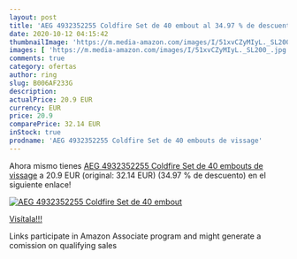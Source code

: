 ```yaml
---
layout: post
title: 'AEG 4932352255 Coldfire Set de 40 embout al 34.97 % de descuento'
date: 2020-10-12 04:15:42
thumbnailImage: 'https://m.media-amazon.com/images/I/51xvCZyMIyL._SL200_.jpg'
images: [ 'https://m.media-amazon.com/images/I/51xvCZyMIyL._SL200_.jpg' ]
comments: true
category: ofertas
author: ring
slug: B006AF233G
description:
actualPrice: 20.9 EUR
currency: EUR
price: 20.9
comparePrice: 32.14 EUR
inStock: true
prodname: 'AEG 4932352255 Coldfire Set de 40 embouts de vissage'
---
```


Ahora mismo tienes [AEG 4932352255 Coldfire Set de 40 embouts de vissage](https://www.amazon.fr/dp/B006AF233G/?tag=tolees0d-21) a 20.9 EUR (original: 32.14 EUR) (34.97 %  de descuento) en el siguiente enlace!

[![AEG 4932352255 Coldfire Set de 40 embout](https://m.media-amazon.com/images/I/51xvCZyMIyL._SL200_.jpg)](https://www.amazon.fr/dp/B006AF233G/?tag=tolees0d-21)

[Visítala!!!](https://www.amazon.fr/dp/B006AF233G/?tag=tolees0d-21)

Links participate in Amazon Associate program and might generate a comission on qualifying sales

